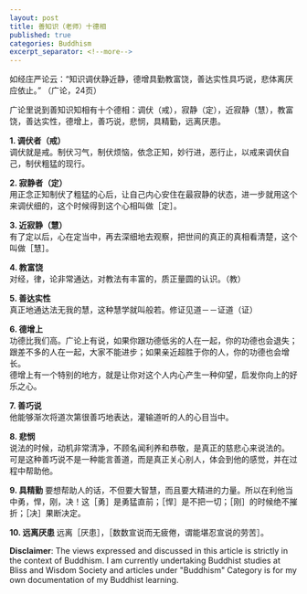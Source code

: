 ```yaml
---
layout: post
title: 善知识（老师）十德相
published: true
categories: Buddhism
excerpt_separator: <!--more-->
--- 
```


如经庄严论云：“知识调伏静近静，德增具勤教富饶，善达实性具巧说，悲体离厌应依止。” （广论，24页）  

<!--more-->

广论里说到善知识知相有十个德相：调伏（戒），寂静（定），近寂静（慧），教富饶，善达实性，德增上，善巧说，悲悯，具精勤，远离厌患。   

**1. 调伏者（戒）**  
调伏就是戒。制伏习气，制伏烦恼，依念正知，妙行进，恶行止，以戒来调伏自己，制伏粗猛的现行。

**2. 寂静者（定）**  
用正念正知制伏了粗猛的心后，让自己内心安住在最寂静的状态，进一步就用这个来调伏细的，这个时候得到这个心相叫做［定］。

**3. 近寂静（慧）**  
有了定以后，心在定当中，再去深细地去观察，把世间的真正的真相看清楚，这个叫做［慧］。

**4. 教富饶**  
对经，律，论非常通达，对教法有丰富的，质正量圆的认识。（教）

**5. 善达实性**  
真正地通达法无我的慧，这种慧学就叫般若。修证见道－－证道（证）

**6. 德增上**  
功德比我们高。广论上有说，如果你跟功德低劣的人在一起，你的功德也会退失；跟差不多的人在一起，大家不能进步；如果亲近超胜于你的人，你的功德也会增长。  
德增上有一个特别的地方，就是让你对这个人内心产生一种仰望，启发你向上的好乐之心。

**7. 善巧说**  
他能够渐次将道次第很善巧地表达，灌输道听的人的心目当中。

**8. 悲悯**  
说法的时候，动机非常清净，不顾名闻利养和恭敬，是真正的慈悲心来说法的。  
可是这种善巧说不是一种能言善道，而是真正关心别人，体会到他的感觉，并在过程中帮助他。

**9. 具精勤**
要想帮助人的话，不但要大智慧，而且要大精进的力量。所以在利他当中勇，悍，刚，决！这［勇］是勇猛直前；［悍］是不把一切；［刚］的时候绝不摧折；［决］果断决定。

**10. 远离厌患**
远离［厌患］，［数数宣说而无疲倦，谓能堪忍宣说的劳苦］。



**Disclaimer**: The views expressed and discussed in this article is strictly in the context of Buddhism. I am currently undertaking Buddhist studies at Bliss and Wisdom Society and articles under "Buddhism" Category is for my own documentation of my Buddhist learning.  

